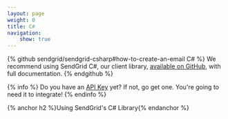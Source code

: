 ```yaml
---
layout: page
weight: 0
title: C#
navigation:
    show: true
---
```


{% github sendgrid/sendgrid-csharp#how-to-create-an-email C# %}
We recommend using SendGrid C#, our client library, <a href="https://github.com/sendgrid/sendgrid-csharp">available on GitHub</a>, with full documentation.
{% endgithub %}

{% info %}
Do you have an [API Key](https://app.sendgrid.com/settings/api_keys) yet? If not, go get one. You're going to need it to integrate!
{% endinfo %}

{% anchor h2 %}Using SendGrid's C# Library{% endanchor %}

<script src="https://gist.github.com/sendgrid-gists/96491eb186b73b5c00756ad9195f3a0b.js"></script>

